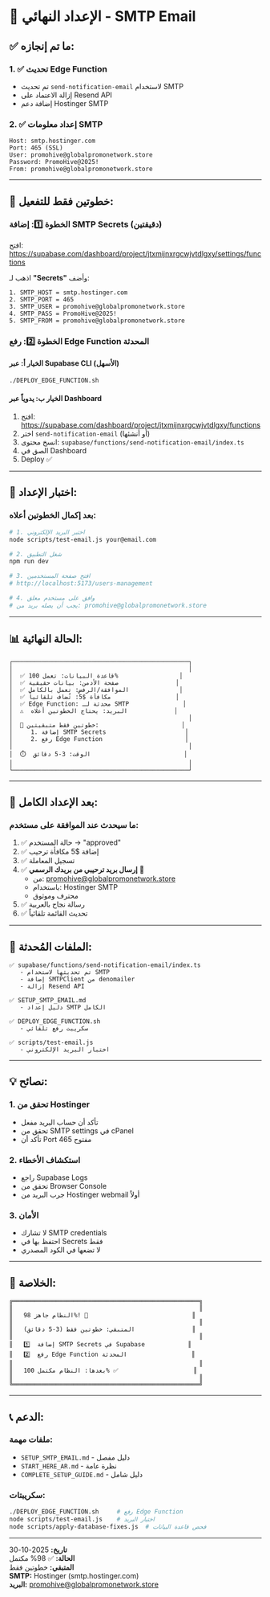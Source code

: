 # 🎯 الإعداد النهائي - SMTP Email

## ✅ ما تم إنجازه:

### 1. ✅ تحديث Edge Function
- تم تحديث `send-notification-email` لاستخدام SMTP
- إزالة الاعتماد على Resend API
- إضافة دعم Hostinger SMTP

### 2. ✅ إعداد معلومات SMTP
```
Host: smtp.hostinger.com
Port: 465 (SSL)
User: promohive@globalpromonetwork.store
Password: PromoHive@2025!
From: promohive@globalpromonetwork.store
```

---

## 🚀 خطوتين فقط للتفعيل:

### الخطوة 1️⃣: إضافة SMTP Secrets (دقيقتين)

افتح: https://supabase.com/dashboard/project/jtxmijnxrgcwjvtdlgxy/settings/functions

اذهب لـ **"Secrets"** وأضف:

```
1. SMTP_HOST = smtp.hostinger.com
2. SMTP_PORT = 465
3. SMTP_USER = promohive@globalpromonetwork.store
4. SMTP_PASS = PromoHive@2025!
5. SMTP_FROM = promohive@globalpromonetwork.store
```

### الخطوة 2️⃣: رفع Edge Function المحدثة

#### الخيار أ: عبر Supabase CLI (الأسهل)
```bash
./DEPLOY_EDGE_FUNCTION.sh
```

#### الخيار ب: يدوياً عبر Dashboard
1. افتح: https://supabase.com/dashboard/project/jtxmijnxrgcwjvtdlgxy/functions
2. اختر `send-notification-email` (أو أنشئها)
3. انسخ محتوى: `supabase/functions/send-notification-email/index.ts`
4. الصق في Dashboard
5. Deploy ✅

---

## 🧪 اختبار الإعداد:

### بعد إكمال الخطوتين أعلاه:

```bash
# 1. اختبر البريد الإلكتروني
node scripts/test-email.js your@email.com

# 2. شغل التطبيق
npm run dev

# 3. افتح صفحة المستخدمين
# http://localhost:5173/users-management

# 4. وافق على مستخدم معلق
# يجب أن يصله بريد من: promohive@globalpromonetwork.store
```

---

## 📊 الحالة النهائية:

```
┌─────────────────────────────────────────────────┐
│                                                 │
│  ✅ قاعدة البيانات: تعمل 100%                 │
│  ✅ صفحة الأدمن: بيانات حقيقية                │
│  ✅ الموافقة/الرفض: تعمل بالكامل              │
│  ✅ مكافأة $5: تُضاف تلقائياً                  │
│  ✅ Edge Function: محدثة لـ SMTP               │
│  ⚠️  البريد: يحتاج الخطوتين أعلاه             │
│                                                 │
│  📝 خطوتين فقط متبقيتين:                       │
│     1. إضافة SMTP Secrets                      │
│     2. رفع Edge Function                       │
│                                                 │
│  ⏱️  الوقت: 3-5 دقائق                          │
│                                                 │
└─────────────────────────────────────────────────┘
```

---

## 🎁 بعد الإعداد الكامل:

### ما سيحدث عند الموافقة على مستخدم:

1. ✅ حالة المستخدم → "approved"
2. ✅ إضافة $5 مكافأة ترحيب
3. ✅ تسجيل المعاملة
4. ✅ **إرسال بريد ترحيبي من بريدك الرسمي** 📧
   - من: promohive@globalpromonetwork.store
   - باستخدام: Hostinger SMTP
   - محترف وموثوق
5. ✅ رسالة نجاح بالعربية
6. ✅ تحديث القائمة تلقائياً

---

## 📁 الملفات المُحدثة:

```
✅ supabase/functions/send-notification-email/index.ts
   - تم تحديثها لاستخدام SMTP
   - إضافة SMTPClient من denomailer
   - إزالة Resend API

✅ SETUP_SMTP_EMAIL.md
   - دليل إعداد SMTP الكامل

✅ DEPLOY_EDGE_FUNCTION.sh
   - سكريبت رفع تلقائي

✅ scripts/test-email.js
   - اختبار البريد الإلكتروني
```

---

## 💡 نصائح:

### 1. تحقق من Hostinger
- تأكد أن حساب البريد مفعل
- تحقق من SMTP settings في cPanel
- تأكد أن Port 465 مفتوح

### 2. استكشاف الأخطاء
- راجع Supabase Logs
- تحقق من Browser Console
- جرب البريد من Hostinger webmail أولاً

### 3. الأمان
- لا تشارك SMTP credentials
- احتفظ بها في Secrets فقط
- لا تضعها في الكود المصدري

---

## 🎉 الخلاصة:

```
╔════════════════════════════════════════════════════╗
║                                                    ║
║   النظام جاهز 98%! 🎊                             ║
║                                                    ║
║   المتبقي: خطوتين فقط (3-5 دقائق)                ║
║                                                    ║
║   1️⃣  إضافة SMTP Secrets في Supabase            ║
║   2️⃣  رفع Edge Function المحدثة                  ║
║                                                    ║
║   بعدها: النظام مكتمل 100% ✅                     ║
║                                                    ║
╚════════════════════════════════════════════════════╝
```

---

## 📞 الدعم:

### ملفات مهمة:
- `SETUP_SMTP_EMAIL.md` - دليل مفصل
- `START_HERE_AR.md` - نظرة عامة
- `COMPLETE_SETUP_GUIDE.md` - دليل شامل

### سكريبتات:
```bash
./DEPLOY_EDGE_FUNCTION.sh     # رفع Edge Function
node scripts/test-email.js    # اختبار البريد
node scripts/apply-database-fixes.js  # فحص قاعدة البيانات
```

---

**تاريخ:** 2025-10-30  
**الحالة:** ✅ 98% مكتمل  
**المتبقي:** خطوتين فقط  
**SMTP:** Hostinger (smtp.hostinger.com)  
**البريد:** promohive@globalpromonetwork.store

